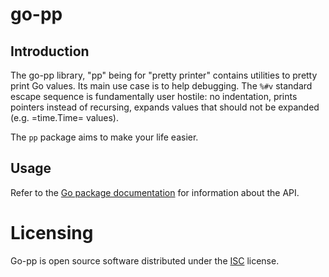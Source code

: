 # go-pp
## Introduction
The go-pp library, "pp" being for "pretty printer" contains utilities to pretty
print Go values. Its main use case is to help debugging. The `%#v` standard
escape sequence is fundamentally user hostile: no indentation, prints pointers
instead of recursing, expands values that should not be expanded (e.g.
=time.Time= values).

The `pp` package aims to make your life easier.

## Usage
Refer to the [Go package documentation](https://pkg.go.dev/go.n16f.net/pp)
for information about the API.

# Licensing
Go-pp is open source software distributed under the
[ISC](https://opensource.org/licenses/ISC) license.

